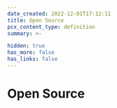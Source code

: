 ```yaml
---
date_created: 2022-12-01T17:12:11
title: Open Source
pcx_content_type: definition
summary: >-

hidden: true
has_more: false
has_links: false
---
```


# Open Source
